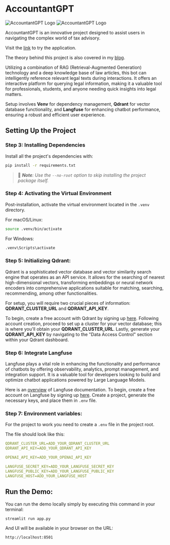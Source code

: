 # AccountantGPT

![AccountantGPT Logo](https://github.com/milistu/AccountantGPT/blob/main/assets/AccountantGPT-Dark-Horizontal.png "AccountantGPT Dark Logo")
![AccountantGPT Logo](https://github.com/milistu/AccountantGPT/blob/main/assets/AccountantGPT-Light-Horizontal.png "AccountantGPT Light Logo")

AccountantGPT is an innovative project designed to assist users in navigating the complex world of tax advisory.

Visit the [link](https://AccountantGPT.streamlit.app/) to try the application.

The theory behind this project is also covered in my [blog](https://medium.com/@milistu/create-your-chatbot-assistant-928daa8d6b46).

Utilizing a combination of RAG (Retrieval-Augmented Generation) technology and a deep knowledge base of law articles, this bot can intelligently reference relevant legal texts during interactions. It offers an interactive platform for querying legal information, making it a valuable tool for professionals, students, and anyone needing quick insights into legal matters. 

Setup involves **Venv** for dependency management, **Qdrant** for vector database functionality, and **Langfuse** for enhancing chatbot performance, ensuring a robust and efficient user experience.

## Setting Up the Project

### Step 3: Installing Dependencies
Install all the project's dependencies with:
```bash
pip install -r requirements.txt
```
> 📎 _**Note**: Use the `--no-root` option to skip installing the project package itself._

### Step 4: Activating the Virtual Environment
Post-installation, activate the virtual environment located in the `.venv` directory.

For macOS/Linux:
```bash
source .venv/bin/activate
```
For Windows:
```bash
.venv\Scripts\activate
```

### Step 5: Initializing Qdrant:

Qdrant is a sophisticated vector database and vector similarity search engine that operates as an API service. It allows for the searching of nearest high-dimensional vectors, transforming embeddings or neural network encoders into comprehensive applications suitable for matching, searching, recommending, among other functionalities.

For setup, you will require two crucial pieces of information: **QDRANT_CLUSTER_URL** and **QDRANT_API_KEY**.

To begin, create a free account with Qdrant by signing up [here](https://cloud.qdrant.io/login). Following account creation, proceed to set up a cluster for your vector database; this is where you'll obtain your **QDRANT_CLUSTER_URL**. Lastly, generate your **QDRANT_API_KEY** by navigating to the "Data Access Control" section within your Qdrant dashboard.

### Step 6: Integrate Langfuse

Langfuse plays a vital role in enhancing the functionality and performance of chatbots by offering observability, analytics, prompt management, and integration support. It is a valuable tool for developers looking to build and optimize chatbot applications powered by Large Language Models.

Here is an [overview](https://langfuse.com/docs) of Langfuse documentation.
To begin, create a free account on Langfuse by signing up [here](https://cloud.langfuse.com/auth/sign-up). Create a project, generate the necessary keys, and place them in `.env` file.

### Step 7: Environment variables:
For the project to work you need to create a `.env` file in the project root.

The file should look like this:
```yml
QDRANT_CLUSTER_URL=ADD_YOUR_QDRANT_CLUSTER_URL
QDRANT_API_KEY=ADD_YOUR_QDRANT_API_KEY

OPENAI_API_KEY=ADD_YOUR_OPENAI_API_KEY

LANGFUSE_SECRET_KEY=ADD_YOUR_LANGFUSE_SECRET_KEY
LANGFUSE_PUBLIC_KEY=ADD_YOUR_LANGFUSE_PUBLIC_KEY
LANGFUSE_HOST=ADD_YOUR_LANGFUSE_HOST
```

## Run the Demo:
You can run the demo locally simply by executing this command in your terminal:
```bash
streamlit run app.py  
```
And UI will be available in your browser on the URL:
```
http://localhost:8501
```

